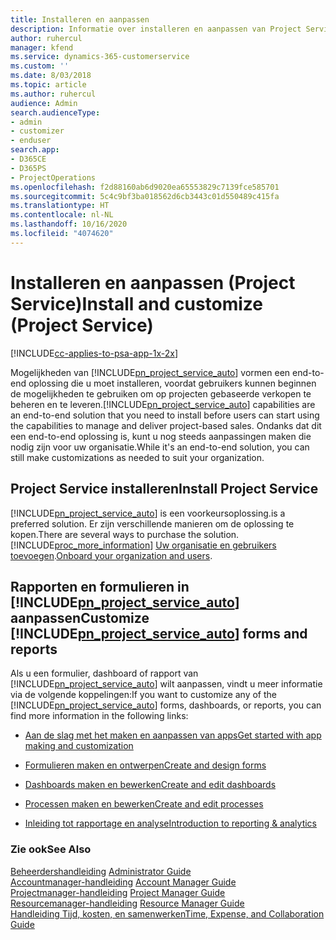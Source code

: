 ```yaml
---
title: Installeren en aanpassen
description: Informatie over installeren en aanpassen van Project Service
author: ruhercul
manager: kfend
ms.service: dynamics-365-customerservice
ms.custom: ''
ms.date: 8/03/2018
ms.topic: article
ms.author: ruhercul
audience: Admin
search.audienceType:
- admin
- customizer
- enduser
search.app:
- D365CE
- D365PS
- ProjectOperations
ms.openlocfilehash: f2d88160ab6d9020ea65553829c7139fce585701
ms.sourcegitcommit: 5c4c9bf3ba018562d6cb3443c01d550489c415fa
ms.translationtype: HT
ms.contentlocale: nl-NL
ms.lasthandoff: 10/16/2020
ms.locfileid: "4074620"
---
```

# <a name="install-and-customize-project-service"></a><span data-ttu-id="4ac23-103">Installeren en aanpassen (Project Service)</span><span class="sxs-lookup"><span data-stu-id="4ac23-103">Install and customize (Project Service)</span></span>

[!INCLUDE[cc-applies-to-psa-app-1x-2x](../includes/cc-applies-to-psa-app-1x-2x.md)]

<span data-ttu-id="4ac23-104">Mogelijkheden van [!INCLUDE[pn_project_service_auto](../includes/pn-project-service-auto.md)] vormen een end-to-end oplossing die u moet installeren, voordat gebruikers kunnen beginnen de mogelijkheden te gebruiken om op projecten gebaseerde verkopen te beheren en te leveren.</span><span class="sxs-lookup"><span data-stu-id="4ac23-104">[!INCLUDE[pn_project_service_auto](../includes/pn-project-service-auto.md)] capabilities are an end-to-end solution that you need to install before users can start using the capabilities to manage and deliver project-based sales.</span></span> <span data-ttu-id="4ac23-105">Ondanks dat dit een end-to-end oplossing is, kunt u nog steeds aanpassingen maken die nodig zijn voor uw organisatie.</span><span class="sxs-lookup"><span data-stu-id="4ac23-105">While it's an end-to-end solution, you can still make customizations as needed to suit your organization.</span></span>  
<!-- TODO: I expect to find the information on how to get and install this here. Please find that and add it here. Same for Project Service.--> 
  
## <a name="install-project-service"></a><span data-ttu-id="4ac23-106">Project Service installeren</span><span class="sxs-lookup"><span data-stu-id="4ac23-106">Install Project Service</span></span>  
 [!INCLUDE[pn_project_service_auto](../includes/pn-project-service-auto.md)] <span data-ttu-id="4ac23-107">is een voorkeursoplossing.</span><span class="sxs-lookup"><span data-stu-id="4ac23-107">is a preferred solution.</span></span> <span data-ttu-id="4ac23-108">Er zijn verschillende manieren om de oplossing te kopen.</span><span class="sxs-lookup"><span data-stu-id="4ac23-108">There are several ways to purchase the solution.</span></span> [!INCLUDE[proc_more_information](../includes/proc-more-information.md)] <span data-ttu-id="4ac23-109">[Uw organisatie en gebruikers toevoegen](https://docs.microsoft.com/dynamics365/customerengagement/on-premises/admin/onboard-your-organization-and-users-to-dynamics-365-online).</span><span class="sxs-lookup"><span data-stu-id="4ac23-109">[Onboard your organization and users](https://docs.microsoft.com/dynamics365/customerengagement/on-premises/admin/onboard-your-organization-and-users-to-dynamics-365-online).</span></span>  
  
## <a name="customize-pn_project_service_auto-forms-and-reports"></a><span data-ttu-id="4ac23-110">Rapporten en formulieren in [!INCLUDE[pn_project_service_auto](../includes/pn-project-service-auto.md)] aanpassen</span><span class="sxs-lookup"><span data-stu-id="4ac23-110">Customize [!INCLUDE[pn_project_service_auto](../includes/pn-project-service-auto.md)] forms and reports</span></span>  
 <span data-ttu-id="4ac23-111">Als u een formulier, dashboard of rapport van [!INCLUDE[pn_project_service_auto](../includes/pn-project-service-auto.md)] wilt aanpassen, vindt u meer informatie via de volgende koppelingen:</span><span class="sxs-lookup"><span data-stu-id="4ac23-111">If you want to customize any of the [!INCLUDE[pn_project_service_auto](../includes/pn-project-service-auto.md)] forms, dashboards, or reports, you can find more information in the following links:</span></span>  
  
- [<span data-ttu-id="4ac23-112">Aan de slag met het maken en aanpassen van apps</span><span class="sxs-lookup"><span data-stu-id="4ac23-112">Get started with app making and customization</span></span>](https://docs.microsoft.com/dynamics365/customerengagement/on-premises/customize/getting-started-customization)  
  
- [<span data-ttu-id="4ac23-113">Formulieren maken en ontwerpen</span><span class="sxs-lookup"><span data-stu-id="4ac23-113">Create and design forms</span></span>](https://docs.microsoft.com/dynamics365/customerengagement/on-premises/customize/create-design-forms)  
  
- [<span data-ttu-id="4ac23-114">Dashboards maken en bewerken</span><span class="sxs-lookup"><span data-stu-id="4ac23-114">Create and edit dashboards</span></span>](https://docs.microsoft.com/dynamics365/customerengagement/on-premises/customize/create-edit-dashboards)  
  
- [<span data-ttu-id="4ac23-115">Processen maken en bewerken</span><span class="sxs-lookup"><span data-stu-id="4ac23-115">Create and edit processes</span></span>](https://docs.microsoft.com/dynamics365/customerengagement/on-premises/customize/guide-staff-through-common-tasks-processes)  
  
- [<span data-ttu-id="4ac23-116">Inleiding tot rapportage en analyse</span><span class="sxs-lookup"><span data-stu-id="4ac23-116">Introduction to reporting & analytics</span></span>](https://docs.microsoft.com/dynamics365/customerengagement/on-premises/analytics/reporting-analytics-with-dynamics-365)  
  
### <a name="see-also"></a><span data-ttu-id="4ac23-117">Zie ook</span><span class="sxs-lookup"><span data-stu-id="4ac23-117">See Also</span></span>  
 <span data-ttu-id="4ac23-118">[Beheerdershandleiding](../psa/admin-guide.md) </span><span class="sxs-lookup"><span data-stu-id="4ac23-118">[Administrator Guide](../psa/admin-guide.md) </span></span>  
 <span data-ttu-id="4ac23-119">[Accountmanager-handleiding](../psa/account-manager-guide.md) </span><span class="sxs-lookup"><span data-stu-id="4ac23-119">[Account Manager Guide](../psa/account-manager-guide.md) </span></span>  
 <span data-ttu-id="4ac23-120">[Projectmanager-handleiding](../psa/project-manager-guide.md) </span><span class="sxs-lookup"><span data-stu-id="4ac23-120">[Project Manager Guide](../psa/project-manager-guide.md) </span></span>  
 <span data-ttu-id="4ac23-121">[Resourcemanager-handleiding](../psa/resource-manager-guide.md) </span><span class="sxs-lookup"><span data-stu-id="4ac23-121">[Resource Manager Guide](../psa/resource-manager-guide.md) </span></span>  
 [<span data-ttu-id="4ac23-122">Handleiding Tijd, kosten, en samenwerken</span><span class="sxs-lookup"><span data-stu-id="4ac23-122">Time, Expense, and Collaboration Guide</span></span>](../psa/time-expense-collaboration-guide.md)
